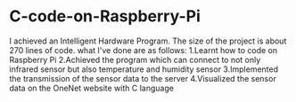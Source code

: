 # C-code-on-Raspberry-Pi
I achieved an Intelligent Hardware Program. The size of the project is about 270 lines of code. 
what I've done are as follows:
1.Learnt how to code on Raspberry Pi
2.Achieved the program which can connect to not only infrared sensor but also temperature and humidity sensor
3.Implemented the transmission of the sensor data to the server
4.Visualized the sensor data on the OneNet website with C language
